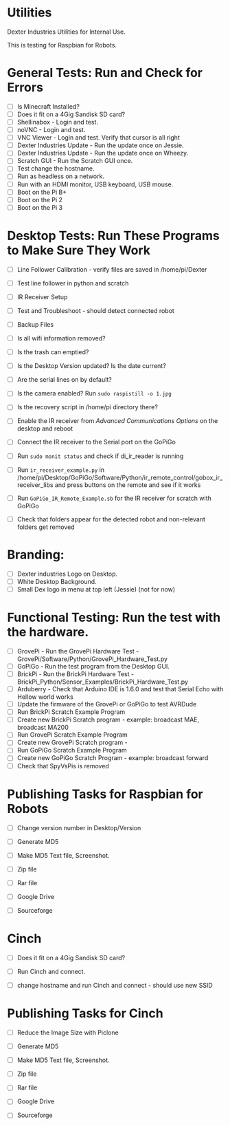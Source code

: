 # Utilities
Dexter Industries Utilities for Internal Use.


This is testing for Raspbian for Robots.


General Tests:  Run and Check for Errors
=====================================
- [ ] Is Minecraft Installed?
- [ ] Does it fit on a 4Gig Sandisk SD card?  
- [ ] Shellinabox - Login and test.  
- [ ] noVNC - Login and test.
- [ ] VNC Viewer - Login and test. Verify that cursor is all right
- [ ] Dexter Industries Update - Run the update once on Jessie.
- [ ] Dexter Industries Update - Run the update once on Wheezy.
- [ ] Scratch GUI - Run the Scratch GUI once.  
- [ ] Test change the hostname.
- [ ] Run as headless on a network.
- [ ] Run with an HDMI monitor, USB keyboard, USB mouse.
- [ ] Boot on the Pi B+
- [ ] Boot on the Pi 2
- [ ] Boot on the Pi 3

Desktop Tests:  Run These Programs to Make Sure They Work
=====================================
- [ ] Line Follower Calibration - verify files are saved in /home/pi/Dexter
- [ ] Test line follower in python and scratch
- [ ] IR Receiver Setup
- [ ] Test and Troubleshoot - should detect connected robot
- [ ] Backup Files

- [ ] Is all wifi information removed?
- [ ] Is the trash can emptied?
- [ ] Is the Desktop Version updated?  Is the date current?
- [ ] Are the serial lines on by default?
- [ ] Is the camera enabled?  Run `sudo raspistill -o 1.jpg`
- [ ] Is the recovery script in /home/pi directory there?
- [ ] Enable the IR receiver from *Advanced Communications Options* on the desktop and reboot
- [ ] Connect the IR receiver to the Serial port on the GoPiGo
- [ ] Run `sudo monit status` and check if di_ir_reader is running
- [ ] Run `ir_receiver_example.py` in /home/pi/Desktop/GoPiGo/Software/Python/ir_remote_control/gobox_ir_receiver_libs and press buttons on the remote and see if it works
- [ ] Run `GoPiGo_IR_Remote_Example.sb` for the IR receiver for scratch with GoPiGo
- [ ] Check that folders appear for the detected robot and non-relevant folders get removed

Branding:
=====================================
- [ ] Dexter industries Logo on Desktop.
- [ ] White Desktop Background.
- [ ] Small Dex logo in menu at top left (Jessie) (not for now)

Functional Testing:  Run the test with the hardware.
=====================================
- [ ] GrovePi -  Run the GrovePi Hardware Test - GrovePi/Software/Python/GrovePi_Hardware_Test.py
- [ ] GoPiGo - Run the test program from the Desktop GUI.
- [ ] BrickPi - Run the BrickPi Hardware Test - BrickPi_Python/Sensor_Examples/BrickPi_Hardware_Test.py
- [ ] Arduberry - Check that Arduino IDE is 1.6.0 and test that Serial Echo with Hellow world works
- [ ] Update the firmware of the GrovePi or GoPiGo to test AVRDude
- [ ] Run BrickPi Scratch Example Program
- [ ] Create new BrickPi Scratch program - example: broadcast MAE, broadcast MA200
- [ ] Run GrovePi Scratch Example Program
- [ ] Create new GrovePi Scratch program - 
- [ ] Run GoPiGo Scratch Example Program
- [ ] Create new GoPiGo Scratch Program - example: broadcast forward
- [ ] Check that SpyVsPis is removed

Publishing Tasks for Raspbian for Robots
=====================================
- [ ] Change version number in Desktop/Version
- [ ] Generate MD5
- [ ] Make MD5 Text file, Screenshot.
- [ ] Zip file
- [ ] Rar file
- [ ] Google Drive
- [ ] Sourceforge


Cinch
=====================================
- [ ] Does it fit on a 4Gig Sandisk SD card?  
- [ ] Run Cinch and connect.
- [ ] change hostname and run Cinch and connect - should use new SSID



Publishing Tasks for Cinch
=====================================
- [ ] Reduce the Image Size with Piclone
- [ ] Generate MD5
- [ ] Make MD5 Text file, Screenshot.
- [ ] Zip file
- [ ] Rar file
- [ ] Google Drive
- [ ] Sourceforge

